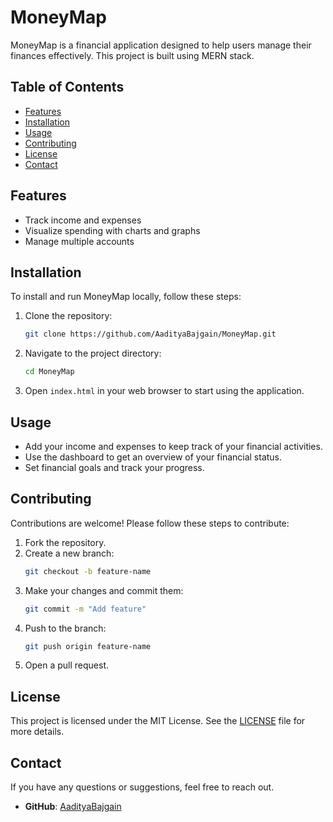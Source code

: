 # MoneyMap

MoneyMap is a financial application designed to help users manage their finances effectively. This project is built using MERN stack.

## Table of Contents

- [Features](#features)
- [Installation](#installation)
- [Usage](#usage)
- [Contributing](#contributing)
- [License](#license)
- [Contact](#contact)

## Features

- Track income and expenses
- Visualize spending with charts and graphs
- Manage multiple accounts

## Installation

To install and run MoneyMap locally, follow these steps:

1. Clone the repository:
    ```sh
    git clone https://github.com/AadityaBajgain/MoneyMap.git
    ```
2. Navigate to the project directory:
    ```sh
    cd MoneyMap
    ```
3. Open `index.html` in your web browser to start using the application.

## Usage

- Add your income and expenses to keep track of your financial activities.
- Use the dashboard to get an overview of your financial status.
- Set financial goals and track your progress.

## Contributing

Contributions are welcome! Please follow these steps to contribute:

1. Fork the repository.
2. Create a new branch:
    ```sh
    git checkout -b feature-name
    ```
3. Make your changes and commit them:
    ```sh
    git commit -m "Add feature"
    ```
4. Push to the branch:
    ```sh
    git push origin feature-name
    ```
5. Open a pull request.

## License

This project is licensed under the MIT License. See the [LICENSE](LICENSE) file for more details.

## Contact

If you have any questions or suggestions, feel free to reach out.

- **GitHub**: [AadityaBajgain](https://github.com/AadityaBajgain)
